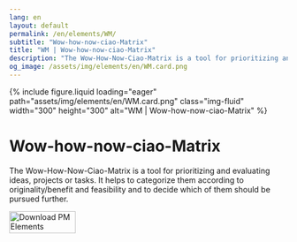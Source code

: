```yaml
---
lang: en
layout: default
permalink: /en/elements/WM/
subtitle: "Wow-how-now-ciao-Matrix"
title: "WM | Wow-how-now-ciao-Matrix"
description: "The Wow-How-Now-Ciao-Matrix is a tool for prioritizing and evaluating ideas, projects or tasks. It helps to categorize them according to originality/benefit and feasibility and to decide which of them should be pursued further."
og_image: /assets/img/elements/en/WM.card.png
---
```


{% include figure.liquid loading="eager" path="assets/img/elements/en/WM.card.png" class="img-fluid" width="300" height="300" alt="WM | Wow-how-now-ciao-Matrix" %}

# Wow-how-now-ciao-Matrix

The Wow-How-Now-Ciao-Matrix is a tool for prioritizing and evaluating ideas, projects or tasks. It helps to categorize them according to originality/benefit and feasibility and to decide which of them should be pursued further.

<a href="https://apps.apple.com/app/apple-store/id6738084498?pt=127441684&ct=website&mt=8">
  <img src="{{ "assets/img/en/appstore.png" | relative_url }}" width="120" height="40" alt="Download PM Elements">
</a>
